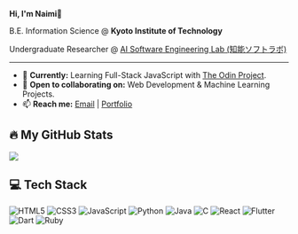 **Hi, I'm Naimi👋**

B.E. Information Science @ **Kyoto Institute of Technology**

Undergraduate Researcher @ [AI Software Engineering Lab (知能ソフトラボ)](https://kit-isel.github.io/)

---

* 🚀 **Currently:** Learning Full-Stack JavaScript with [The Odin Project](https://www.theodinproject.com/paths/full-stack-javascript).
* 🤝 **Open to collaborating on:** Web Development & Machine Learning Projects.
* 📫 **Reach me:** [Email](mailto:naiminafis@gmail.com) | [Portfolio](https://naiminafis.github.io/portfolio/)

## 🔥 My GitHub Stats
<!-- GitHub stats from https://github.com/anuraghazra/github-readme-stats -->
![](https://github-readme-stats.vercel.app/api?username=NaimiNafis&show_icons=true&theme=graywhite)<br/>

## 💻 Tech Stack
<!-- Badges from https://github.com/Ileriayo/markdown-badges -->
![HTML5](https://img.shields.io/badge/html5-%23E34F26.svg?style=for-the-badge&logo=html5&logoColor=white)
![CSS3](https://img.shields.io/badge/css3-%231572B6.svg?style=for-the-badge&logo=css3&logoColor=white)
![JavaScript](https://img.shields.io/badge/javascript-%23323330.svg?style=for-the-badge&logo=javascript&logoColor=%23F7DF1E)
![Python](https://img.shields.io/badge/python-3670A0?style=for-the-badge&logo=python&logoColor=ffdd54)
![Java](https://img.shields.io/badge/java-%23ED8B00.svg?style=for-the-badge&logo=openjdk&logoColor=white)
![C](https://img.shields.io/badge/c-%2300599C.svg?style=for-the-badge&logo=c&logoColor=white)
![React](https://img.shields.io/badge/react-%2320232a.svg?style=for-the-badge&logo=react&logoColor=%2361DAFB)
![Flutter](https://img.shields.io/badge/Flutter-%2302569B.svg?style=for-the-badge&logo=Flutter&logoColor=white)
![Dart](https://img.shields.io/badge/dart-%230175C2.svg?style=for-the-badge&logo=dart&logoColor=white)
![Ruby](https://img.shields.io/badge/ruby-%23CC342D.svg?style=for-the-badge&logo=ruby&logoColor=white)
